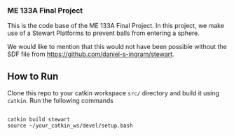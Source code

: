 ### ME 133A Final Project ###

This is the code base of the ME 133A Final Project. In this project, we make use of a Stewart Platforms to prevent balls from entering a sphere.

We would like to mention that this would not have been possible without the SDF file from https://github.com/daniel-s-ingram/stewart.

## How to Run ##

Clone this repo to your catkin workspace `src/` directory and build it using `catkin`. Run the following commands

<code>
catkin build stewart
source ~/your_catkin_ws/devel/setup.bash
<code>

